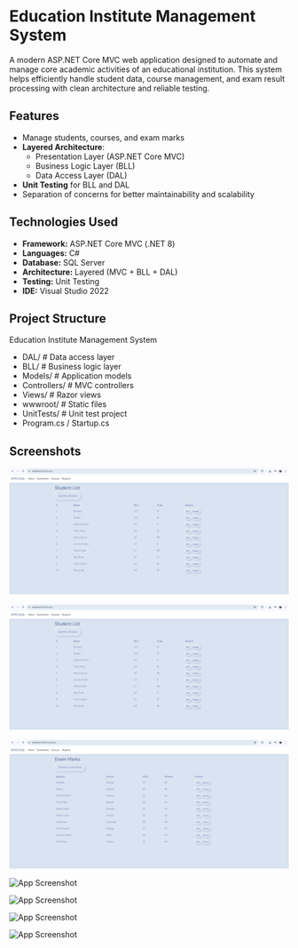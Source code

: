 
# Education Institute Management System 

A modern ASP.NET Core MVC web application designed to automate and manage core academic activities of an educational institution. This system helps efficiently handle student data, course management, and exam result processing with clean architecture and reliable testing.



##  Features

-  Manage students, courses, and exam marks
-  **Layered Architecture**:  
   - Presentation Layer (ASP.NET Core MVC)  
   - Business Logic Layer (BLL) 
   - Data Access Layer (DAL)  
-  **Unit Testing** for BLL and DAL
-  Separation of concerns for better maintainability and scalability


## Technologies Used

- **Framework:** ASP.NET Core MVC (.NET 8)
- **Languages:** C#
- **Database:** SQL Server 
- **Architecture:** Layered (MVC + BLL + DAL)
- **Testing:** Unit Testing 
- **IDE:** Visual Studio 2022


 ## Project Structure
 
Education Institute Management System

- DAL/ # Data access layer
- BLL/ # Business logic layer
- Models/ # Application models
- Controllers/ # MVC controllers
- Views/ # Razor views
- wwwroot/ # Static files
- UnitTests/ # Unit test project
- Program.cs / Startup.cs
## Screenshots
![Course List](https://github.com/Maidul771/Education-Institute-Management-System/blob/afd76ad942e66637e3529ffc547c6803964ed82c/Student%20list.png)

![Student List](https://github.com/Maidul771/Education-Institute-Management-System/blob/7510b0984013504bbe7adb533975b23adb5b5e8a/Student%20list.png)

![Exam Marks](https://github.com/Maidul771/Education-Institute-Management-System/blob/4015a991c7288bec2b9326b36e9a2d9fbbb5434a/Exam%20Marks.png)

![App Screenshot](https://media-hosting.imagekit.io/28360cf474b648af/Create%20exam%20marks.png?Expires=1841243923&Key-Pair-Id=K2ZIVPTIP2VGHC&Signature=JWlEKhQOXT-Oh-Fgr6cS5hpi9OkkEGGz4R-zoEwNVAiCbsqOLHlmEOTmnih0NBP2YQR~0lOIoJTiLuhboOluMAJnz0u7z0lMRZ-8-rBPUNAzpWJyKSqLnxxU~qvRBOmb-VVxXBMrQoUrQ2AmXO-2zN2n6YLyURfF6Mwky86Fsn5YsiCRjCj8~s8n0ijE8PnF~7YkKd0fXHTCwzCJSimDookffpYptCvKJRZ0WDfNpMGfWGMeYJ41g3genXCoSQ965yeywoZvDda9cqrWZaSElsL7JGm7s9cNcs7JhrCfH7-Y7c1LF9vKuljr~6LsXdbWXc2-M5AuIMOEQKQbGsUqJQ__)

![App Screenshot](https://media-hosting.imagekit.io/55479c5e39dc4171/Edit%20exam%20marks.png?Expires=1841243711&Key-Pair-Id=K2ZIVPTIP2VGHC&Signature=U37RkBcSkOqu4bWNUCqr~yYbNjnr6rBOx6XVxnuw39LI9Tqvi4MJ1WnyfLE4XoVBnseXuuKPvjK8JmqeA~I1aYw0jDNF322U--pXrK8Jl0wjFy1alijExBmNhEJzCCNHt1SjHIL42xeoIW4zzbTGegzZ0ydwN0jk1in-IC2zrUDf5f1VQcC4090XoQeHT0mASozg6Ec46jXGT9hYyXNkrT5vIZwtChTD8mUhehc~rJRJMCv7yH~M99FzzfKm0YYTtfL6saq~9YpTHr2l3XRc0AcPbblHYJUz6q2320i-~ALO-aHVaGjqmWt0OONtTYTz7EmEP5exVojmdB2CvWKR3Q__)

![App Screenshot](https://media-hosting.imagekit.io/4c0030ec42144cb8/delete%20exam%20marks.png?Expires=1841243711&Key-Pair-Id=K2ZIVPTIP2VGHC&Signature=QfJvPnKdD5x28EBLiIoQXfngo43Wrt5rieGS1m5L7c8thOfU-IANUA5mr4BM1VjpDVhKBwLcWrzgiRJRIUQzW4u83QpjIfgNANukPBtySxIq~kZJmet09dGQDWbfQtDQQluV3TxoBpiwIrYeExGz7Zy3eR9Q41zyG0YdSbQHEN-MUftU4sAYmAgOdhK0dXNwICwZLzNtxLeQ3z-HngQiXJlnn3lAnGrDhmaYHKAH4KG6-VMcXT1nNxexURvuLy7A9brCU6Nq8RJq7NvmFjuldMUyjjjSuc~RYDp5Hw-Wk55Gc--l6uGnjDr74DerpDewNXAp04lcTvkMeTQRuGvVHA__)

![App Screenshot](https://media-hosting.imagekit.io/ebc4ac66b6184f68/Database.png?Expires=1841244122&Key-Pair-Id=K2ZIVPTIP2VGHC&Signature=RofOtgHk~eT2txI4MHi0TTvydDORyzSTy9Sa8lkKWQ1b4qh0Mcf6cs9fa9YxkfsHzLpJ87xUMBnUysnynDuQqCs1zOAlZP~rjS~n~5I2vG1NfPAU9aovcb-Cf~RbFMakXvpSJrofn~LLi7k1jNtYBs7QPuoAsDzmVPhwU7F7RkjrRQC29gWfONPbnzHw638J~XrUOrixcz7MnQ~gYWkPbUp~sGYMRpLgLskOSNkb5w~I2dLdJHhvkNrChx5JY3Rd9UJYGH-USeqCEI9D0v2cpDHZQvkVaMmq9CTvEpbucHZG~N9tnmzWCj1zwbVYImjw--ws-E6FsEJWW8Q71d9e6A__)

